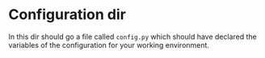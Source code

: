 # Configuration dir

In this dir should go a file called `config.py` which should have
declared the variables of the configuration for your working
environment.
